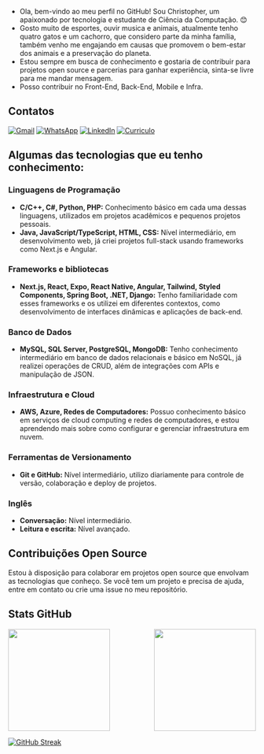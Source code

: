 <div>
  <ul>
    <li>Ola, bem-vindo ao meu perfil no GitHub! Sou Christopher, um apaixonado por tecnologia e estudante de Ciência da Computação. 😊</li>
    <li>Gosto muito de esportes, ouvir musica e animais, atualmente tenho quatro gatos e um cachorro, que considero parte da minha família, também venho me engajando em causas que promovem o bem-estar dos animais e a preservação do planeta.</li>
    <li>Estou sempre em busca de conhecimento e gostaria de contribuir para projetos open source e parcerias para ganhar experiência, sinta-se livre para me mandar mensagem.</li>
    <li>Posso contribuir no Front-End, Back-End, Mobile e Infra.</li>
  </ul>
</div>

## Contatos
[![Gmail](https://img.shields.io/badge/Gmail-333333?style=for-the-badge&logo=gmail&logoColor=red)](mailto:chrisbmineiro@gmail.com)
[![WhatsApp](https://img.shields.io/badge/WhatsApp-25D366?style=for-the-badge&logo=whatsapp&logoColor=white)](https://wa.me/+5511985154394)
[![LinkedIn](https://img.shields.io/badge/LinkedIn-0077B5?style=for-the-badge&logo=linkedin&logoColor=white)](https://www.linkedin.com/in/chrisbmineiro/)
[![Curriculo](https://img.shields.io/badge/CV-7A1FA2?style=for-the-badge&logoColor=white)](https://drive.google.com/file/d/1GSJF9o15LaJ60M4s_jhDxfVc-UxJ-7vf/view?usp=sharing)

## Algumas das tecnologias que eu tenho conhecimento:
### Linguagens de Programação
- **C/C++, C#, Python, PHP:** Conhecimento básico em cada uma dessas linguagens, utilizados em projetos acadêmicos e pequenos projetos pessoais.
- **Java, JavaScript/TypeScript, HTML, CSS:** Nível intermediário, em desenvolvimento web, já criei projetos full-stack usando frameworks como Next.js e Angular.

### Frameworks e bibliotecas
- **Next.js, React, Expo, React Native, Angular, Tailwind, Styled Components, Spring Boot, .NET, Django:** Tenho familiaridade com esses frameworks e os utilizei em diferentes contextos, como desenvolvimento de interfaces dinâmicas e aplicações de back-end.

### Banco de Dados
- **MySQL, SQL Server, PostgreSQL, MongoDB:** Tenho conhecimento intermediário em banco de dados relacionais e básico em NoSQL, já realizei operações de CRUD, além de integrações com APIs e manipulação de JSON.

### Infraestrutura e Cloud
- **AWS, Azure, Redes de Computadores:** Possuo conhecimento básico em serviços de cloud computing e redes de computadores, e estou aprendendo mais sobre como configurar e gerenciar infraestrutura em nuvem.

### Ferramentas de Versionamento
- **Git e GitHub:** Nível intermediário, utilizo diariamente para controle de versão, colaboração e deploy de projetos.

### Inglês
- **Conversação:** Nível intermediário.
- **Leitura e escrita:** Nível avançado.

## Contribuições Open Source
Estou à disposição para colaborar em projetos open source que envolvam as tecnologias que conheço. Se você tem um projeto e precisa de ajuda, entre em contato ou crie uma issue no meu repositório.

## Stats GitHub
<div style="display: flex; justify-content: space-between;">
  <img src="https://github-readme-stats.vercel.app/api?username=chrisbmineiro&theme=transparent&bg_color=000&border_color=30A3DC&show_icons=true&icon_color=30A3DC&title_color=E94D5F&text_color=FFF" height="207px">
  <img src="https://github-readme-stats.vercel.app/api/top-langs/?username=chrisbmineiro&bg_color=000&border_color=30A3DC&title_color=E94D5F&text_color=FFF" height="207px">
</div>

[![GitHub Streak](https://streak-stats.demolab.com/?user=chrisbmineiro&theme=bear&background=000&border=30A3DC&dates=FFF)](https://git.io/streak-stats)
